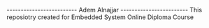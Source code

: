 ------------------------- Adem Alnajjar ------------------------
This reposiotry created for Embedded System Online Diploma Course
